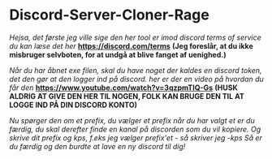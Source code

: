 # Discord-Server-Cloner-Rage

_Hejsa, det første jeg ville sige den her tool er imod discord terms of service du kan læse det her_ **https://discord.com/terms** **(Jeg foreslår, at du ikke misbruger selvboten, for at undgå at blive fanget af uenighed.)**

_Når du har åbnet exe filen, skal du have noget der kaldes en discord token, det den gør at den logger ind på discord. her er der en video på hvordan du får den_ **https://www.youtube.com/watch?v=3qzpmTIQ-Gs** **(HUSK ALDRIG AT GIVE DEN HER TIL NOGEN, FOLK KAN BRUGE DEN TIL AT LOGGE IND PÅ DIN DISCORD KONTO)**

_Nu spørger den om et prefix, du vælger et prefix når du har valgt et er du færdig, du skal derefter finde en kanal på discorden som du vil kopiere. Og skrive dit prefix og kps, f.eks jeg vælger prefix'et - så skriver jeg -kps_ _Så er du færdig og den burdte at lave en ny discord til dig!_
